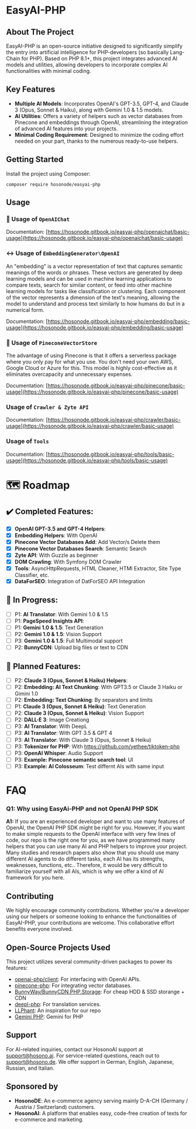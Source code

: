 EasyAI-PHP
==========

About The Project
-----------------

EasyAI-PHP is an open-source initiative designed to significantly simplify the entry into artificial intelligence for PHP-developers (so basically Lang-Chain for PHP). Based on PHP 8.1+, this project integrates advanced AI models and utilities, allowing developers to incorporate complex AI functionalities with minimal coding.

Key Features
------------

*   **Multiple AI Models**: Incorporates OpenAI's GPT-3.5, GPT-4, and Claude 3 (Opus, Sonnet & Haiku), along with Gemini 1.0 & 1.5 models.
*   **AI Utilities**: Offers a variety of helpers such as vector databases from Pinecone and embeddings through OpenAI, streamlining the integration of advanced AI features into your projects.
*   **Minimal Coding Requirement**: Designed to minimize the coding effort needed on your part, thanks to the numerous ready-to-use helpers.

Getting Started
---------------

Install the project using Composer:
```
composer require hosonode/easyai-php
```

Usage
---------------

### :speech_balloon: Usage of `OpenAIChat`

Documentation: [https://hosonode.gitbook.io/easyai-php/openaichat/basic-usage](https://hosonode.gitbook.io/easyai-php/openaichat/basic-usage)

### :left_right_arrow: Usage of `EmbeddingGenerator\OpenAI`
An "embedding" is a vector representation of text that captures semantic meanings of the words or phrases. These vectors are generated by deep learning models and can be used in machine learning applications to compare texts, search for similar content, or feed into other machine learning models for tasks like classification or clustering. Each component of the vector represents a dimension of the text's meaning, allowing the model to understand and process text similarly to how humans do but in a numerical form.

Documentation: [https://hosonode.gitbook.io/easyai-php/embedding/basic-usage](https://hosonode.gitbook.io/easyai-php/embedding/basic-usage)

### :open_file_folder: Usage of `PineconeVectorStore`
The advantage of using Pinecone is that it offers a serverless package where you only pay for what you use. You don't need your own AWS, Google Cloud or Azure for this. This model is highly cost-effective as it eliminates overcapacity and unnecessary expenses.

Documentation: [https://hosonode.gitbook.io/easyai-php/pinecone/basic-usage](https://hosonode.gitbook.io/easyai-php/pinecone/basic-usage)

### Usage of `Crawler & Zyte API`

Documentation: [https://hosonode.gitbook.io/easyai-php/crawler/basic-usage](https://hosonode.gitbook.io/easyai-php/crawler/basic-usage)

### Usage of `Tools`

Documentation: [https://hosonode.gitbook.io/easyai-php/tools/basic-usage](https://hosonode.gitbook.io/easyai-php/tools/basic-usage)

:world_map: Roadmap
=======

:heavy_check_mark: Completed Features:
------------------

- [x] **OpenAI GPT-3.5 and GPT-4 Helpers**:
- [x] **Embedding Helpers**: With OpenAI
- [x] **Pinecone Vector Databases Add**: Add Vector/s Delete them
- [x] **Pinecone Vector Databases Search**: Semantic Search
- [x] **Zyte API**: With Guzzle as beginner
- [x] **DOM Crawling**: With Symfony DOM Crawler
- [x] **Tools**: AsyncHttpRequests, HTML Cleaner, HTMl Extractor, Site Type Classifier, etc.
- [x] **DataForSEO**: Integration of DatForSEO API Integration

:construction: In Progress:
-----------
- [ ] P1: **AI Translator**: With Gemini 1.0 & 1.5
- [ ] P1: **PageSpeed Insights API**:
- [ ] P1: **Gemini 1.0 & 1.5**: Text Generation
- [ ] P2: **Gemini 1.0 & 1.5**: Vision Support
- [ ] P3: **Gemini 1.0 & 1.5**: Full Multimodal support
- [ ] P2: **BunnyCDN**: Upload big files or text to CDN

:rocket: Planned Features:
----------------
- [ ] P2: **Claude 3 (Opus, Sonnet & Haiku) Helpers**:
- [ ] P2: **Embedding: AI Text Chunking**: With GPT3.5 or Claude 3 Haiku or Gimini 1.0
- [ ] P2: **Embedding: Text Chunking**: By separators and limits
- [ ] P1: **Claude 3 (Opus, Sonnet & Heiku)**: Text Generation
- [ ] P2: **Claude 3 (Opus, Sonnet & Heiku)**: Vision Support
- [ ] P2: **DALL·E 3**: Image Creationg
- [ ] P3: **AI Translator**: With DeepL
- [ ] P3: **AI Translator**: With GPT 3.5 & GPT 4
- [ ] P3: **AI Translator**: With Claude 3 (Opus, Sonnet & Heiku)
- [ ] P3: **Tokenizer for PHP**: With https://github.com/yethee/tiktoken-php
- [ ] P3: **OpenAI Whisper**: Audio Support
- [ ] P3: **Example: Pinecone semantic search tool**: UI
- [ ] P3: **Example: AI Colosseum**: Test differnt AIs with same input

FAQ
===

### Q1: Why using EasyAi-PHP and not OpenAI PHP SDK

**A1:** If you are an experienced developer and want to use many features of OpenAI, the OpenAI PHP SDK might be right for you. However, if you want to make simple requests to the OpenAI interface with very few lines of code, our repo is the right one for you, as we have programmed many helpers that you can use many AI and PHP helpers to improve your project.
Many studies and research papers also show that you should use many different AI agents to do different tasks, each AI has its strengths, weaknesses, functions, etc.. Therefore, it would be very difficult to familiarize yourself with all AIs, which is why we offer a kind of AI framework for you here.

Contributing
------------

We highly encourage community contributions. Whether you're a developer using our helpers or someone looking to enhance the functionalities of EasyAI-PHP, your contributions are welcome. This collaborative effort benefits everyone involved.

Open-Source Projects Used
-------------------------
This project utilizes several community-driven packages to power its features:

*   [openai-php/client](https://github.com/openai-php/client): For interfacing with OpenAI APIs.
*   [pinecone-php](https://github.com/probots-io/pinecone-php): For integrating vector databases.
*   [BunnyWay/BunnyCDN.PHP.Storage](https://github.com/BunnyWay/BunnyCDN.PHP.Storage): For cheap HDD & SSD storange + CDN
*   [deepl-php](https://github.com/DeepLcom/deepl-php): For translation services.
*   [LLPhant](https://github.com/theodo-group/LLPhant): An inspiration for our repo
*   [Gemini PHP](https://github.com/google-gemini-php/client): Gemini for PHP

Support
-------

For AI-related inquiries, contact our HosonoAI support at support@hosono.ai. For service-related questions, reach out to support@hosono.de. We offer support in German, English, Japanese, Russian, and Italian.

Sponsored by
------------
*   **HosonoDE**: An e-commerce agency serving mainly D-A-CH (Germany / Austria / Switzerland) customers.
*   **HosonoAI**: A platform that enables easy, code-free creation of texts for e-commerce and marketing.
